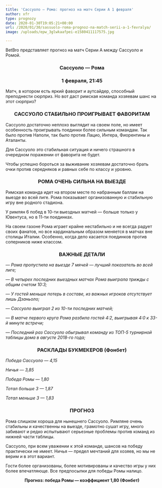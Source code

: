 ```yaml
---
title: 'Сассуоло — Рома: прогноз на матч Серии А 1 февраля'
author: xfr
type: prognozy
date: 2020-01-30T19:05:21+00:00
url: /2020/01/30/sassuolo-roma-prognoz-na-match-serii-a-1-fevralya/
image: /uploads/epw_3glwkaafpei-e1580411117575.jpg

---
```

BetBro представляет прогноз на матч Серии А между Сассуоло и Ромой.

<h3 style="text-align: center">
  Сассуоло &#8212; Рома
</h3>

<h3 style="text-align: center">
  1 февраля, 21:45
</h3>

Матч, в котором есть яркий фаворит и аутсайдер, способный преподнести сюрприз. Но вот даст римская команда хозяевам шанс на этот сюрприз?

<h3 style="text-align: center">
  <strong>САССУОЛО СТАБИЛЬНО ПРОИГРЫВАЕТ ФАВОРИТАМ</strong>
</h3>

Сассуоло достаточно неплохо выглядит на своем поле, но имеет особенность проигрывать поединки более сильным командам. Так было против Наполи, так было против Лацио, Интера, Фиорентины и Аталанты.

Для Сассуоло это стабильная ситуация и ничего страшного в очередном поражении от фаворита не будет.

Чтобы успешно бороться за выживание хозяевам достаточно брать очки против середняков и равных себе по классу и уровню.

<h3 style="text-align: center">
  <strong>РОМА ОЧЕНЬ СИЛЬНА НА ВЫЕЗДЕ</strong>
</h3>

Римская команда идет на втором месте по набранным баллам на выезде во всей лиге. Рома показывает организованную и стабильную игру вне родного стадиона.

У римлян 6 побед в 10-ти выездных матчей &#8212; больше только у Ювентуса, но в 11-ти поединках.

На своем газоне Рома играет крайне нестабильно и не всегда радует своих фанатов, но все кардинальным образом меняется в матчах вне столицы Италии. Особенно, когда дело касается поединков против соперников ниже классом.

<h3 style="text-align: center">
  <strong>ВАЖНЫЕ ДЕТАЛИ</strong>
</h3>

_&#8212; Рома пропустила на выезде 7 мячей &#8212; лучший показатель во всей лиге;_

_&#8212; В четырех последних выездных матчах Рома выиграла трижды с общим счетом 10:3;_

_&#8212; У гостей меньше потерь в составе, из важных игроков отсутствует лишь Дзаньоло;_

_&#8212; Сассуоло выиграл 2 из 10-ти последних матчей;_

_&#8212; В матче первого круга Рома разбила гостей 4:2, выигрывая 4:0 к 33-й минуте встречи;_

_&#8212; Последний раз Сассуоло обыгрывал команду из ТОП-5 турнирной таблицы дома в августе 2018-го года;_

<h3 style="text-align: center">
  <strong>РАСКЛАДЫ БУКМЕКЕРОВ (Фонбет)</strong>
</h3>

_Победа Сассуоло — 4,15_

_Ничья — 3,85_

_Победа Ромы — 1,80_

_Тотал больше 3 — 1,87_

_Тотал меньше 3 — 1,83_

<h3 style="text-align: center">
  <strong>ПРОГНОЗ</strong>
</h3>

Рома слишком хороша для нынешнего Сассуоло. Римляне очень стабильны и качественны на выезде, грамотно сушат игру, много забивают и редко испытывают серьезные проблемы против команд из нижней части таблицы.

Сассуоло, при всем уважении к этой команде, шансов на победу практически не имеет. Ничья &#8212; предел мечтаний для хозяев, но мы не верим и в этот вариант.

Гости более организованы, более мотивированы и качество игры у них более впечатляюще. Все предпосылки для победы Ромы налицо.

<p style="text-align: center">
  <strong>Прогноз: победа Ромы &#8212; коэффициент 1,80 (Фонбет)</strong>
</p>